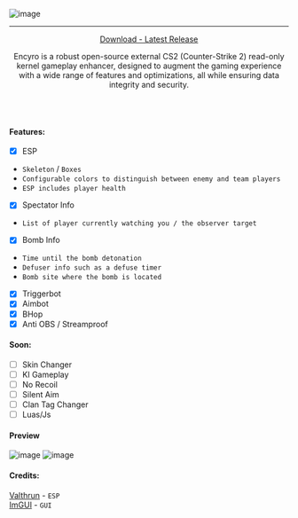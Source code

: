 ![image](https://i.postimg.cc/y6p4XFrB/banner.png)

---
<p align = "center">
  <a href = "https://github.com/JunkieOpfer/EncyroHop/releases/">Download - Latest Release</a>
</p>

<p align="center">
Encyro is a robust open-source external CS2 (Counter-Strike 2) read-only kernel gameplay enhancer, designed to augment the gaming experience with a wide range of features and optimizations, all while ensuring data integrity and security.
</p>


<br><br>

#### Features:
- [x] ESP
- `Skeleton` / `Boxes`
- `Configurable colors to distinguish between enemy and team players`
- `ESP includes player health`
- [x] Spectator Info
- `List of player currently watching you / the observer target`
- [x] Bomb Info
- `Time until the bomb detonation`
- `Defuser info such as a defuse timer`
- `Bomb site where the bomb is located`
- [x] Triggerbot
- [x] Aimbot
- [x] BHop
- [x] Anti OBS / Streamproof

#### Soon:
- [ ] Skin Changer
- [ ] KI Gameplay
- [ ] No Recoil
- [ ] Silent Aim
- [ ] Clan Tag Changer
- [ ] Luas/Js

#### Preview
![image](https://i.postimg.cc/bwyqmz9f/showcase-01.png)
![image](https://i.postimg.cc/bwyqmz9f/showcase-02.png)

#### Credits:
[Valthrun](https://github.com/Valthrun/Valthrun) - `ESP`
<br>
[ImGUI](https://github.com/ocornut/imgui) - `GUI`
 